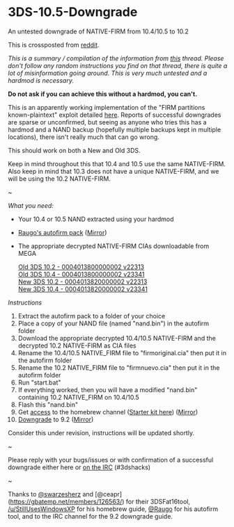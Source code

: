 # 3DS-10.5-Downgrade
An untested downgrade of NATIVE-FIRM from 10.4/10.5 to 10.2

This is crossposted from [reddit](https://www.reddit.com/r/3dshacks/comments/43fj8t/wip_hardmod_users_only_an_untested_downgrade_of/).

*This is a summary / compilation of the information from [this](https://gbatemp.net/threads/possible-leadway-to-downgrade-10-5-0-30u.412735/) thread. Please don't follow any random instructions you find on that thread, there is quite a lot of misinformation going around. This is very much untested and a hardmod is necessary.*

**Do not ask if you can achieve this without a hardmod, you can't.**

This is an apparently working implementation of the "FIRM partitions known-plaintext" exploit detailed [here](https://www.3dbrew.org/wiki/3DS_System_Flaws). Reports of successful downgrades are sparse or unconfirmed, but seeing as anyone who tries this has a hardmod and a NAND backup (hopefully multiple backups kept in multiple locations), there isn't really much that can go wrong.

This should work on both a New and Old 3DS.

Keep in mind throughout this that 10.4 and 10.5 use the same NATIVE-FIRM. Also keep in mind that 10.3 does not have a unique NATIVE-FIRM, and we will be using the 10.2 NATIVE-FIRM.

~

*What you need:*

* Your 10.4 or 10.5 NAND extracted using your hardmod
* [Raugo's autofirm pack](https://mega.nz/#!8lFwxaTA!uxag4JB3wFgI6nPwrwWuwU8lKYsGxO7AjfpARr0Q8HQ) ([Mirror](https://mega.nz/#!MxMzRQKa!b3rugzgHvvMpmBkOKv_ZDW0CvZnRVnfjPpW2JSbFAx8))
* The appropriate decrypted NATIVE-FIRM CIAs downloadable from MEGA
    
    [Old 3DS 10.2 - 0004013800000002 v22313](https://mega.nz/#!osNSEJyL!jqfQJlhwTqmHLxvGfRyXNNUffgM0ze3ZTLdSf7MtkMk)    
    [Old 3DS 10.4 - 0004013800000002 v23341](https://mega.nz/#!Us1CFaKK!pU-bG9Esg30LINlasTP43Sei6aDNnTIzh1ojwECKOrU)    
    [New 3DS 10.2 - 0004013820000002 v22313](https://mega.nz/#!tg9gUJKI!3ETGUCmWB_AKYlK5mKJhfMaNJoO_0gqEMFQTi0_65eM)    
    [New 3DS 10.4 - 0004013820000002 v23341](https://mega.nz/#!t90AiCga!anu5UenuD-uEm6z14n680rQThEgViAsytWh5ZuTa_hc)    

*Instructions*

1. Extract the autofirm pack to a folder of your choice
2. Place a copy of your NAND file (named "nand.bin") in the autofirm folder
3. Download the appropriate decrypted 10.4/10.5 NATIVE-FIRM and the decrypted 10.2 NATIVE-FIRM as CIA files
4. Rename the 10.4/10.5 NATIVE_FIRM file to "firmoriginal.cia" then put it in the autofirm folder
5. Rename the 10.2 NATIVE_FIRM file to "firmnuevo.cia" then put it in the autofirm folder
6. Run "start.bat"
7. If everything worked, then you will have a modified "nand.bin" containing 10.2 NATIVE_FIRM on 10.4/10.5
8. Flash this "nand.bin"
9. Get [access](http://corbindavenport.com/?p=403&new1) to the homebrew channel ([Starter kit here](https://smealum.github.io/ninjhax2/starter.zip)) ([Mirror](https://mega.nz/#!MsUmSJ6b!tp8gNdd7oo9Q3aX3TUFiMoN9e-lfU-1Zx4t0t26UlwM))
10. [Downgrade](http://pastebin.com/m5C0jrVP) to 9.2 ([Mirror](http://pastebin.com/r0xZSgvZ))

Consider this under revision, instructions will be updated shortly.

~

Please reply with your bugs/issues or with confirmation of a successful downgrade either here or [on the IRC](https://www.rizon.net/chat) (#3dshacks)

~

Thanks to [@swarzesherz](https://gbatemp.net/members/swarzesherz.347970/) and [@ceapr]    (https://gbatemp.net/members/126563/) for their 3DSFat16tool, [/u/StillUsesWindowsXP](https://reddit.com/u/StillUsesWindowsXP) for his homebrew guide, [@Raugo](https://gbatemp.net/members/raugo.356694/) for his autofirm tool, and to the IRC channel for the 9.2 downgrade guide.
